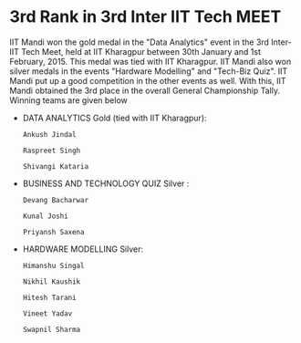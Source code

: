 3rd Rank in 3rd Inter IIT Tech MEET
===================================

IIT Mandi won the gold medal in the "Data Analytics" event in the 3rd
Inter-IIT Tech Meet, held at IIT Kharagpur between 30th January and 1st
February, 2015. This medal was tied with IIT Kharagpur. IIT Mandi also won
silver medals in the events "Hardware Modelling" and "Tech-Biz Quiz". IIT
Mandi put up a good competition in the other events as well. With this, IIT
Mandi obtained the 3rd place in the overall General Championship Tally.
Winning teams are given below 

  - DATA ANALYTICS Gold (tied with IIT Kharagpur):

        Ankush Jindal

        Raspreet Singh

        Shivangi Kataria
  - BUSINESS AND TECHNOLOGY QUIZ Silver :

        Devang Bacharwar
        
        Kunal Joshi

        Priyansh Saxena
  - HARDWARE MODELLING Silver:

  		Himanshu Singal

  		Nikhil Kaushik

  		Hitesh Tarani

  		Vineet Yadav

  		Swapnil Sharma